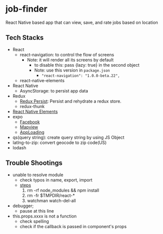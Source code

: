 # job-finder
React Native based app that can view, save, and rate jobs based on location

## Tech Stacks
- React
    - react-navigation: to control the flow of screens
        - Note: it will render all its screens by default
            - to disable this: pass {lazy: true} in the second object
            - Note: use this version in `package.json`
                - `"react-navigation": "1.0.0-beta.22",`
    - react-native-elements
- React Native
    - AsyncStorage: to persist app data
- Redux
    - [Redux Persist](https://github.com/rt2zz/redux-persist): Persist and rehydrate a redux store.
    - redux-thunk
- [React Native Elements](https://github.com/react-native-training/react-native-elements)
- expo
    - [Facebook](https://docs.expo.io/versions/latest/sdk/facebook.html)
    - [Mapview](https://docs.expo.io/versions/latest/sdk/map-view.html)
    - [AppLoading](https://docs.expo.io/versions/latest/sdk/app-loading.html)
- qs(query string): create query string by using JS Object
- latlng-to-zip: convert geocode to zip code(US)
- lodash

## Trouble Shootings
- unable to resolve module
    - check typos in name, export, import
    - [steps](https://github.com/facebook/react-native/issues/4968)
        1. rm -rf node_modules && npm install
        2. rm -fr $TMPDIR/react-*
        3. watchman watch-del-all
- debugger;
    - pause at this line
- this.props.xxxx is not a function
    - check spelling
    - check if the callback is passed in component's props
